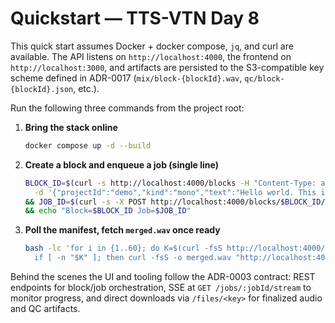 # Quickstart — TTS-VTN Day 8

This quick start assumes Docker + docker compose, `jq`, and curl are available. The API listens on `http://localhost:4000`, the frontend on `http://localhost:3000`, and artifacts are persisted to the S3-compatible key scheme defined in ADR-0017 (`mix/block-{blockId}.wav`, `qc/block-{blockId}.json`, etc.).

Run the following three commands from the project root:

1. **Bring the stack online**
   ```bash
   docker compose up -d --build
   ```

2. **Create a block and enqueue a job (single line)**
   ```bash
   BLOCK_ID=$(curl -s http://localhost:4000/blocks -H "Content-Type: application/json" \
     -d '{"projectId":"demo","kind":"mono","text":"Hello world. This is a quick start demo."}' | jq -r '.id') \
   && JOB_ID=$(curl -s -X POST http://localhost:4000/blocks/$BLOCK_ID/job -H "Content-Type: application/json" -d '{}' | jq -r '.jobId') \
   && echo "Block=$BLOCK_ID Job=$JOB_ID"
   ```

3. **Poll the manifest, fetch `merged.wav` once ready**
   ```bash
   bash -lc 'for i in {1..60}; do K=$(curl -fsS http://localhost:4000/blocks/'"$BLOCK_ID"'/manifest | jq -r ".mixKey//empty"); \
     if [ -n "$K" ]; then curl -fsS -o merged.wav "http://localhost:4000/files/$K" && echo "✓ saved merged.wav" && break; fi; sleep 2; done'
   ```

Behind the scenes the UI and tooling follow the ADR-0003 contract: REST endpoints for block/job orchestration, SSE at `GET /jobs/:jobId/stream` to monitor progress, and direct downloads via `/files/<key>` for finalized audio and QC artifacts.
